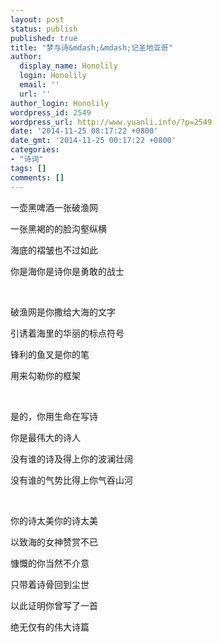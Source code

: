 ```yaml
---
layout: post
status: publish
published: true
title: "梦与诗&mdash;&mdash;记圣地亚哥"
author:
  display_name: Honolily
  login: Honolily
  email: ''
  url: ''
author_login: Honolily
wordpress_id: 2549
wordpress_url: http://www.yuanli.info/?p=2549
date: '2014-11-25 08:17:22 +0800'
date_gmt: '2014-11-25 00:17:22 +0800'
categories:
- "诗词"
tags: []
comments: []
---
```

<p>一壶黑啤酒一张破渔网</p>
<p>一张黑褐的的脸沟壑纵横</p>
<p>海底的褶皱也不过如此</p>
<p>你是海你是诗你是勇敢的战士</p>
<p>&nbsp;</p>
<p>破渔网是你撒给大海的文字</p>
<p>引诱着海里的华丽的标点符号</p>
<p>锋利的鱼叉是你的笔</p>
<p>用来勾勒你的框架</p>
<p>&nbsp;</p>
<p>是的，你用生命在写诗</p>
<p>你是最伟大的诗人</p>
<p>没有谁的诗及得上你的波澜壮阔</p>
<p>没有谁的气势比得上你气吞山河</p>
<p>&nbsp;</p>
<p>你的诗太美你的诗太美</p>
<p>以致海的女神赞赏不已</p>
<p>慷慨的你当然不介意</p>
<p>只带着诗骨回到尘世</p>
<p>以此证明你曾写了一首</p>
<p>绝无仅有的伟大诗篇</p>
